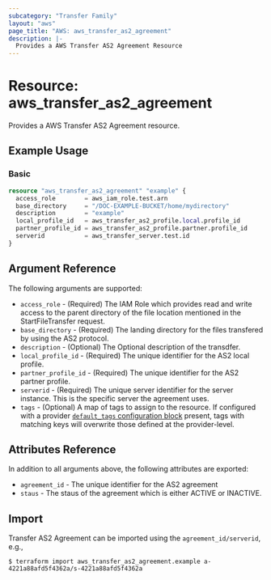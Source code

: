 ```yaml
---
subcategory: "Transfer Family"
layout: "aws"
page_title: "AWS: aws_transfer_as2_agreement"
description: |-
  Provides a AWS Transfer AS2 Agreement Resource
---
```


# Resource: aws_transfer_as2_agreement

Provides a AWS Transfer AS2 Agreement resource.

## Example Usage

### Basic

```terraform
resource "aws_transfer_as2_agreement" "example" {
  access_role        = aws_iam_role.test.arn
  base_directory     = "/DOC-EXAMPLE-BUCKET/home/mydirectory"
  description        = "example"
  local_profile_id   = aws_transfer_as2_profile.local.profile_id
  partner_profile_id = aws_transfer_as2_profile.partner.profile_id
  serverid           = aws_transfer_server.test.id
}
```

## Argument Reference

The following arguments are supported:

* `access_role` - (Required) The IAM Role which provides read and write access to the parent directory of the file location mentioned in the StartFileTransfer request.
* `base_directory` - (Required) The landing directory for the files transfered by using the AS2 protocol.
* `description` - (Optional) The Optional description of the transdfer.
* `local_profile_id` - (Required) The unique identifier for the AS2 local profile.
* `partner_profile_id` - (Required) The unique identifier for the AS2 partner profile.
* `serverid` - (Required) The unique server identifier for the server instance. This is the specific server the agreement uses.
* `tags` - (Optional) A map of tags to assign to the resource. If configured with a provider [`default_tags` configuration block](https://registry.terraform.io/providers/hashicorp/aws/latest/docs#default_tags-configuration-block) present, tags with matching keys will overwrite those defined at the provider-level.

## Attributes Reference

In addition to all arguments above, the following attributes are exported:

* `agreement_id`  - The unique identifier for the AS2 agreement
* `staus`  - The staus of the agreement which is either ACTIVE or INACTIVE.

## Import

Transfer AS2 Agreement can be imported using the `agreement_id/serverid`, e.g.,

```
$ terraform import aws_transfer_as2_agreement.example a-4221a88afd5f4362a/s-4221a88afd5f4362a
```
